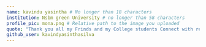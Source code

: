 ```yaml
---
name: kavindu yasintha # No longer than 18 characters
institution: Nsbm green University # no longer than 58 characters
profile_pic: mona.png # Relative path to the image you uploaded
quote: "Thank you all my Frinds and my College students Connect with remort ACEECSING git ," # No longer than 100 characters
github_user: kavindyasinthasilva
---
```

